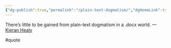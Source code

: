 ```yaml
---
{"dg-publish":true,"permalink":"/plain-text-dogmatism/","dgHomeLink":true,"dgPassFrontmatter":false}
---
```



There’s little to be gained from plain-text dogmatism in a .docx world.
—[Kieran Healy](https://kieranhealy.org/blog/archives/2014/01/23/plain-text/)


#quote